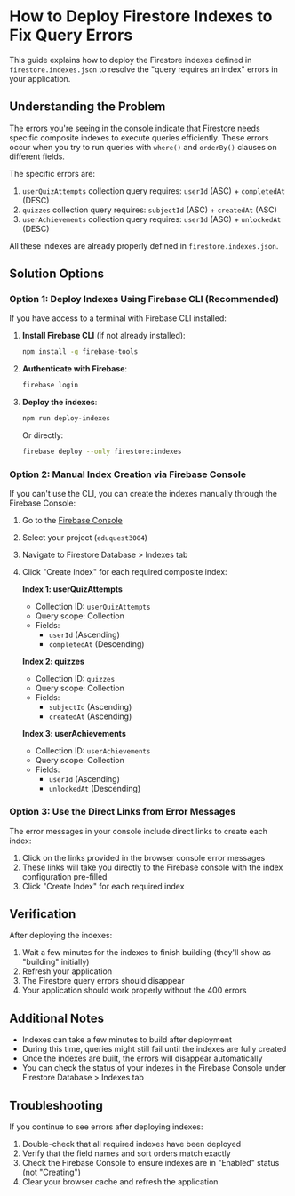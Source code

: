 # How to Deploy Firestore Indexes to Fix Query Errors

This guide explains how to deploy the Firestore indexes defined in `firestore.indexes.json` to resolve the "query requires an index" errors in your application.

## Understanding the Problem

The errors you're seeing in the console indicate that Firestore needs specific composite indexes to execute queries efficiently. These errors occur when you try to run queries with `where()` and `orderBy()` clauses on different fields.

The specific errors are:
1. `userQuizAttempts` collection query requires: `userId` (ASC) + `completedAt` (DESC)
2. `quizzes` collection query requires: `subjectId` (ASC) + `createdAt` (ASC)
3. `userAchievements` collection query requires: `userId` (ASC) + `unlockedAt` (DESC)

All these indexes are already properly defined in `firestore.indexes.json`.

## Solution Options

### Option 1: Deploy Indexes Using Firebase CLI (Recommended)

If you have access to a terminal with Firebase CLI installed:

1. **Install Firebase CLI** (if not already installed):
   ```bash
   npm install -g firebase-tools
   ```

2. **Authenticate with Firebase**:
   ```bash
   firebase login
   ```

3. **Deploy the indexes**:
   ```bash
   npm run deploy-indexes
   ```
   
   Or directly:
   ```bash
   firebase deploy --only firestore:indexes
   ```

### Option 2: Manual Index Creation via Firebase Console

If you can't use the CLI, you can create the indexes manually through the Firebase Console:

1. Go to the [Firebase Console](https://console.firebase.google.com/)
2. Select your project (`eduquest3004`)
3. Navigate to Firestore Database > Indexes tab
4. Click "Create Index" for each required composite index:

   **Index 1: userQuizAttempts**
   - Collection ID: `userQuizAttempts`
   - Query scope: Collection
   - Fields:
     - `userId` (Ascending)
     - `completedAt` (Descending)

   **Index 2: quizzes**
   - Collection ID: `quizzes`
   - Query scope: Collection
   - Fields:
     - `subjectId` (Ascending)
     - `createdAt` (Ascending)

   **Index 3: userAchievements**
   - Collection ID: `userAchievements`
   - Query scope: Collection
   - Fields:
     - `userId` (Ascending)
     - `unlockedAt` (Descending)

### Option 3: Use the Direct Links from Error Messages

The error messages in your console include direct links to create each index:

1. Click on the links provided in the browser console error messages
2. These links will take you directly to the Firebase console with the index configuration pre-filled
3. Click "Create Index" for each required index

## Verification

After deploying the indexes:

1. Wait a few minutes for the indexes to finish building (they'll show as "building" initially)
2. Refresh your application
3. The Firestore query errors should disappear
4. Your application should work properly without the 400 errors

## Additional Notes

- Indexes can take a few minutes to build after deployment
- During this time, queries might still fail until the indexes are fully created
- Once the indexes are built, the errors will disappear automatically
- You can check the status of your indexes in the Firebase Console under Firestore Database > Indexes tab

## Troubleshooting

If you continue to see errors after deploying indexes:

1. Double-check that all required indexes have been deployed
2. Verify that the field names and sort orders match exactly
3. Check the Firebase Console to ensure indexes are in "Enabled" status (not "Creating")
4. Clear your browser cache and refresh the application